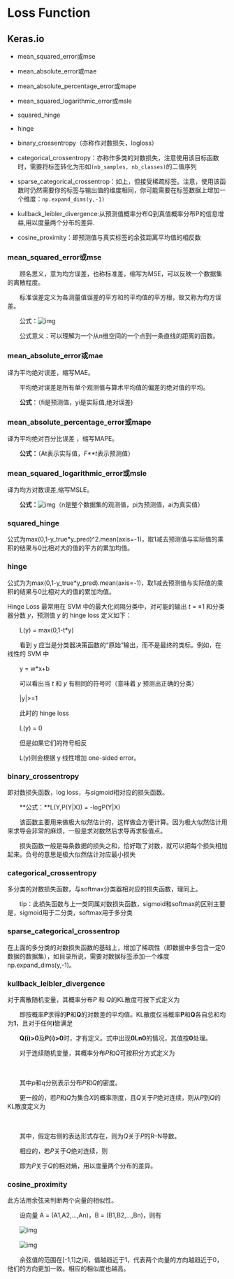 # Loss Function

## Keras.io

* mean_squared_error或mse

* mean_absolute_error或mae

* mean_absolute_percentage_error或mape

* mean_squared_logarithmic_error或msle

* squared_hinge

* hinge

* binary_crossentropy（亦称作对数损失，logloss）

* categorical_crossentropy：亦称作多类的对数损失，注意使用该目标函数时，需要将标签转化为形如`(nb_samples, nb_classes)`的二值序列

* sparse_categorical_crossentrop：如上，但接受稀疏标签。注意，使用该函数时仍然需要你的标签与输出值的维度相同，你可能需要在标签数据上增加一个维度：`np.expand_dims(y,-1)`

* kullback_leibler_divergence:从预测值概率分布Q到真值概率分布P的信息增益,用以度量两个分布的差异.

* cosine_proximity：即预测值与真实标签的余弦距离平均值的相反数

  

### mean_squared_error或mse

　　顾名思义，意为均方误差，也称标准差，缩写为MSE，可以反映一个数据集的离散程度。

　　标准误差定义为各测量值误差的平方和的平均值的平方根，故又称为均方误差。

　　公式：![img](http://images2015.cnblogs.com/blog/984577/201609/984577-20160916100944180-165787821.png)

 

　　公式意义：可以理解为一个从n维空间的一个点到一条直线的距离的函数。



### mean_absolute_error或mae

译为平均绝对误差，缩写MAE。

　　平均绝对误差是所有单个观测值与算术平均值的偏差的绝对值的平均。

　　**公式**：（fi是预测值，yi是实际值,绝对误差)



### mean_absolute_percentage_error或mape

译为平均绝对百分比误差 ，缩写MAPE。

　　**公式：**（At表示实际值，*F**t*表示预测值）



### mean_squared_logarithmic_error或msle

译为均方对数误差,缩写MSLE。

　　**公式：**![img](http://images2015.cnblogs.com/blog/984577/201609/984577-20160905172213285-1114618916.png)（n是整个数据集的观测值，pi为预测值，ai为真实值）



### squared_hinge

公式为max(0,1-y_true*y_pred)^2.mean(axis=-1)，取1减去预测值与实际值的乘积的结果与0比相对大的值的平方的累加均值。



### hinge

公式为为max(0,1-y_true*y_pred).mean(axis=-1)，取1减去预测值与实际值的乘积的结果与0比相对大的值的累加均值。

Hinge Loss 最常用在 SVM 中的最大化间隔分类中，对可能的输出 *t* = ±1 和分类器分数 *y*，预测值 *y* 的 hinge loss 定义如下：

　　L(y) = max(0,1-t*y)

　　看到 y 应当是分类器决策函数的“原始”输出，而不是最终的类标。例如，在线性的 SVM 中

 　　y = w*x+b

　　可以看出当 *t* 和 *y* 有相同的符号时（意味着 *y* 预测出正确的分类）

 　　|y|>=1

　　此时的 hinge loss

 　　L(y) = 0

　　但是如果它们的符号相反

　　L(y)则会根据 y 线性增加 one-sided error。

### binary_crossentropy

即对数损失函数，log loss，与sigmoid相对应的损失函数。

　　**公式：**L(Y,P(Y|X)) = -logP(Y|X)

　　该函数主要用来做极大似然估计的，这样做会方便计算。因为极大似然估计用来求导会非常的麻烦，一般是求对数然后求导再求极值点。

　　损失函数一般是每条数据的损失之和，恰好取了对数，就可以把每个损失相加起来。负号的意思是极大似然估计对应最小损失

### categorical_crossentropy

多分类的对数损失函数，与softmax分类器相对应的损失函数，理同上。

　　tip：此损失函数与上一类同属对数损失函数，sigmoid和softmax的区别主要是，sigmoid用于二分类，softmax用于多分类



### sparse_categorical_crossentrop

在上面的多分类的对数损失函数的基础上，增加了稀疏性（即数据中多包含一定0数据的数据集），如目录所说，需要对数据标签添加一个维度np.expand_dims(y,-1)。



### kullback_leibler_divergence

对于离散随机变量，其概率分布*P* 和 *Q*的KL散度可按下式定义为

　　即按概率**P**求得的**P**和**Q**的对数差的平均值。KL散度仅当概率**P**和**Q**各自总和均为**1**，且对于任何**i**皆满足

　　**Q(i)>0**及**P(i)>0**时，才有定义。式中出现**0Ln0**的情况，其值按**0**处理。

　　对于连续随机变量，其概率分布*P*和*Q*可按积分方式定义为 

　　

　　其中*p*和*q*分别表示分布*P*和*Q*的密度。

　　更一般的，若*P*和*Q*为集合*X*的概率测度，且*Q*关于*P*绝对连续，则从*P*到*Q*的KL散度定义为

　　

　　其中，假定右侧的表达形式存在，则为*Q*关于*P*的R–N导数。

　　相应的，若*P*关于*Q*绝对连续，则

　　即为*P*关于*Q*的相对熵，用以度量两个分布的差异。



### cosine_proximity

此方法用余弦来判断两个向量的相似性。

　　设向量 A = (A1,A2,...,An)，B = (B1,B2,...,Bn)，则有

　　![img](http://images2015.cnblogs.com/blog/984577/201609/984577-20160916101244883-1062324365.png)

　　![img](http://images2015.cnblogs.com/blog/984577/201609/984577-20160907091633660-304209462.png)

　　余弦值的范围在[-1,1]之间，值越趋近于1，代表两个向量的方向越趋近于0，他们的方向更加一致。相应的相似度也越高。

